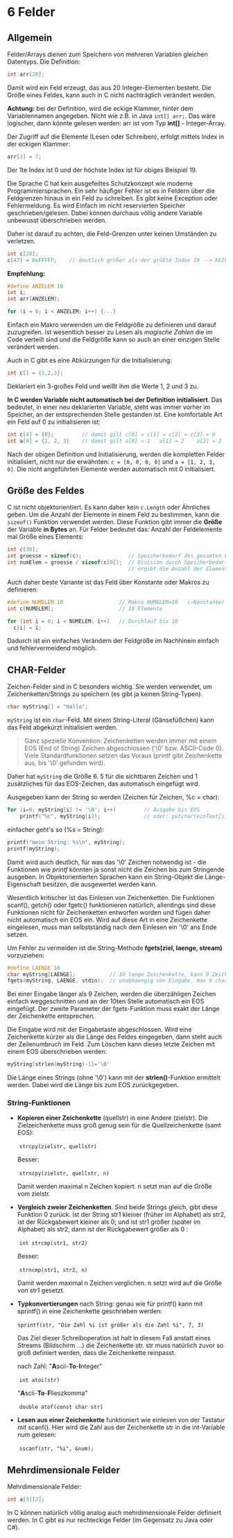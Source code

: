 # 6 Felder

## Allgemein

Felder/Arrays dienen zum Speichern von mehreren Variablen gleichen Datentyps. Die Definition:

```c
int arr[20];
```

Damit wird ein Feld erzeugt, das aus 20 Integer-Elementen besteht. Die Größe eines Feldes, kann auch in C nicht nachträglich verändert werden.

**Achtung:** bei der Definition, wird die eckige Klammer, hinter dem Variablennamen angegeben. Nicht wie z.B. in Java `int[] arr;`. Das wäre logischer, dann könnte gelesen werden: arr ist vom Typ **int[]** - Integer-Array.

Der Zugriff auf die Elemente (Lesen oder Schreiben), erfolgt mittels Index in der eckigen Klammer:

```c
arr[3] = 7;
```

Der 1te Index ist 0 und der höchste Index ist für obiges Beispiel 19.

Die Sprache C hat kein ausgefeiltes Schutzkonzept wie moderne Programmiersprachen. Ein sehr häufiger Fehler ist es in Feldern über die Feldgrenzen hinaus in ein Feld zu schreiben. Es gibt keine Exception oder Fehlermeldung. Es wird Einfach im nicht reservierten Speicher geschrieben/gelesen. Dabei können durchaus völlig andere Variable unbewusst überschrieben werden. 

Daher ist darauf zu achten, die Feld-Grenzen unter keinen Umständen zu verletzen.

```c
int c[20];
c[47] = 0xFFFFF;    // deutlich größer als der größte Index 19 --> KEINE FEHLERMELDUNG es wird irgendwas ueberschrieben
```

**Empfehlung:**

```c
#define ANZELEM 10
int i;
int arr[ANZELEM];

for (i = 0; i < ANZELEM; i++) {...}
```

Einfach ein Makro verwenden um die Feldgröße zu definieren und darauf zuzugreifen. Ist wesentlich besser zu Lesen als *magische Zahlen* die im Code verteilt sind und die Feldgröße kann so auch an einer einzigen Stelle verändert werden.

Auch in C gibt es eine Abkürzungen für die Initialisierung:

```c
int c[] = {1,2,3};
```

Deklariert ein 3-großes Feld und weißt ihm die Werte 1, 2 und 3 zu.

**In C werden Variable nicht automatisch bei der Definition initialisiert**. Das bedeutet, in einer neu deklarierten Variable, steht was immer vorher im Speicher, an der entsprechenden Stelle gestanden ist. Eine komfortable Art ein Feld auf 0 zu initialisieren ist:

```c
int c[4] = {0};         // damit gilt c[0] = c[1] = c[2] = c[3] = 0
int a[4] = {1, 2, 3}    // damit gilt a[0] = 1   a[1] = 2    a[2] = 3    a[3] = 0
```

Nach der obigen Definition und Initialisierung, werden die kompletten Felder initialisiert, nicht nur die erwähnten: `c = [0, 0, 0, 0]` und `a = [1, 2, 3, 0]`. Die nicht angeführten Elemente werden automatisch mit 0 initialisiert.

## Größe des Feldes

C ist nicht objektorientiert. Es kann daher kein `c.Length` oder Ähnliches geben. Um die Anzahl der Elemente in einem Feld zu bestimmen, kann die `sizeof()` Funktion verwendet werden. Diese Funktion gibt immer die **Größe** der Variable **in Bytes** an. Für Felder bedeutet das: Anzahl der Feldelemente mal Größe eines Elements:

```c
int c[30];
int groesse = sizeof(c);               // Speicherbedarf des gesamten Feldes in Anzahl von Bytes
int numElem = groesse / sizeof(c[0]);  // Division durch Speicherbedarf eines einzelnen Elements
                                       // ergibt die Anzahl der Elemente
```

Auch daher beste Variante ist das Feld über Konstante oder Makros zu definieren:

```c
#define NUMELEM 10                  // Makro NUMELEM=10   (~Konstante)
int c[NUMELEM];                     // 10 Elemente

for (int i = 0; i < NUMELEM; i++)   // Durchlauf bis 10
  c[i] = i;
```

Dadurch ist ein einfaches Verändern der Feldgröße im Nachhinein einfach und fehlervermeidend möglich.

## CHAR-Felder

Zeichen-Felder sind in C besonders wichtig. Sie werden verwendet, um Zeichenketten/Strings zu speichern (es gibt ja keinen String-Typen).

```c
char myString[] = "Hallo";
```

`myString` ist ein `char`-Feld. Mit einem String-Literal (Gänsefüßchen) kann das Feld abgekürzt initialisiert werden.

> Ganz spezielle Konvention: Zeichenketten werden immer mit einem EOS (End of String) Zeichen abgeschlossen ('\0' bzw. ASCII-Code 0). Viele Standardfunktionen setzen das Voraus (printf gibt Zeichenkette aus, bis '\0' gefunden wird).

Daher hat `myString` die Größe 6. 5 für die sichtbaren Zeichen und 1 zusätzliches für das EOS-Zeichen, das automatisch eingefügt wird.

Ausgegeben kann der String so werden (Zeichen für Zeichen, %c = char):

```c
for (i=0; myString[i] != '\0'; i++)         // Ausgabe bis EOS
    printf("%c", myString[i]);              // oder: putchar(einText[i]);
```

einfacher geht's so (%s = String):

```c
printf("mein String: %s\n", myString);
printf(myString);
```

Damit wird auch deutlich, für was das '\0' Zeichen notwendig ist - die Funktionen wie *printf*  könnten ja sonst nicht die Zeichen bis zum Stringende ausgeben. In Objektorientierten Sprachen kann ein String-Objekt die Länge-Eigenschaft besitzen, die ausgewertet werden kann.

Wesentlich kritischer ist das Einlesen von Zeichenketten. Die Funktionen scanf(), getch() oder fgetc() funktionieren natürlich, allerdings sind diese Funktionen nicht für Zeichenketten entworfen worden und fügen daher nicht automatisch ein EOS ein. Wird auf diese Art in eine Zeichenkette eingelesen, muss man selbstständig nach dem Einlesen ein '\0' ans Ende setzen.

Um Fehler zu vermeiden ist die String-Methode **fgets(ziel, laenge, stream)** vorzuziehen:

```c
#define LAENGE 10
char myString[LAENGE];           // 10 lange Zeichenkette, kann 9 Zeichen + '\0' speichern
fgets(myString, LAENGE, stdin);  // unabhaengig von Eingabe, max 9 char kommen in myString
```

Bei einer Eingabe länger als 9 Zeichen, werden die überzähligen Zeichen einfach weggeschnitten und an der 10ten Stelle automatisch ein EOS eingefügt. Der zweite Parameter der fgets-Funktion muss exakt der Länge der Zeichenkette entsprechen.

Die Eingabe wird mit der Eingabetaste abgeschlossen. Wird eine Zeichenkette kürzer als die Länge des Feldes eingegeben, dann steht auch der Zeilenumbruch im Feld. Zum Löschen kann dieses letzte Zeichen mit einem EOS überschrieben werden:

```c
myString[strlen(myString)-1]='\0'
```

Die Länge eines Strings (ohne '\0') kann mit der **strlen()**-Funktion ermittelt werden. Dabei wird die Länge bis zum EOS zurückgegeben.

### String-Funktionen

- **Kopieren einer Zeichenkette** (quellstr) in eine Andere (zielstr). Die Zielzeichenkette muss groß genug sein für die Quellzeichenkette (samt EOS):

  ​	`strcpy(zielstr, quellstr)`

  Besser:

  ​	`strncpy(zielstr, quellstr, n)`

  Damit werden maximal n Zeichen kopiert. n setzt man auf die Größe vom zielstr.

- **Vergleich zweier Zeichenketten**. Sind beide Strings gleich, gibt diese Funktion 0 zurück. Ist der String str1 kleiner (früher im Alphabet) als str2, ist der Rückgabewert kleiner als 0; und ist str1 größer (später im Alphabet) als str2, dann ist der Rückgabewert größer als 0 :

  ​	`int strcmp(str1, str2)`

  Besser:

  ​	`strncmp(str1, str2, n)`

  Damit werden maximal n Zeichen verglichen. n setzt wird auf die Größe von str1 gesetzt.

- **Typkonvertierungen** nach String: genau wie für printf() kann mit sprintf() in eine Zeichenkette geschrieben werden:

  ​	`sprintf(str, "Die Zahl %i ist größer als die Zahl %i", 7, 3)`

  Das Ziel dieser Schreiboperation ist halt in diesem Fall anstatt eines Streams (Bildschirm ...) die Zeichenkette str. str muss natürlich zuvor so groß definiert werden, dass die Zeichenkette reinpasst.

  nach Zahl: "**A**scii-**To**-**I**nteger"

  ​	`int atoi(str)`

   "**A**scii-**To**-**F**lieszkomma"

  ​	`double atof(const char str)`

- **Lesen aus einer Zeichenkette** funktioniert wie einlesen von der Tastatur mit scanf(). Hier wird die Zahl aus der Zeichenkette str in die int-Variable num gelesen:

  ​	`sscanf(str, "%i", &num);`

## Mehrdimensionale Felder

Mehrdimensionale Felder:

```c
int a[3][2];
```

In C können natürlich völlig analog auch mehrdimensionale Felder definiert werden. In C gibt es nur rechteckige Felder (im Gegensatz zu Java oder C#).